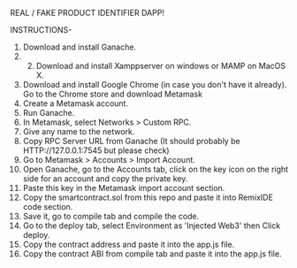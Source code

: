 REAL / FAKE PRODUCT IDENTIFIER DAPP!


INSTRUCTIONS-
1) Download and install Ganache.
2) 2) Download and install Xamppserver on windows or MAMP on MacOS X.
3) Download and install Google Chrome (in case you don't have it already). Go to the Chrome store and download Metamask 
4) Create a Metamask account. 
5) Run Ganache. 
6) In Metamask, select Networks > Custom RPC.
7) Give any name to the network. 
8) Copy RPC Server URL from Ganache (It should probably be HTTP://127.0.0.1:7545 but please check) 
9) Go to Metamask > Accounts > Import Account. 
10) Open Ganache, go to the Accounts tab, click on the key icon on the right side for an account and copy the private key. 
11) Paste this key in the Metamask import account section. 
12) Copy the smartcontract.sol from this repo and paste it into RemixIDE code section.
13) Save it, go to compile tab and compile the code. 
14) Go to the deploy tab, select Environment as 'Injected Web3' then Click deploy.
15) Copy the contract address and paste it into the app.js file. 
16) Copy the contract ABI from compile tab and paste it into the app.js file. 
